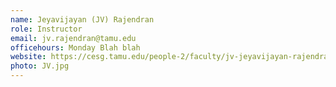 ```yaml
---
name: Jeyavijayan (JV) Rajendran 
role: Instructor
email: jv.rajendran@tamu.edu 
officehours: Monday Blah blah
website: https://cesg.tamu.edu/people-2/faculty/jv-jeyavijayan-rajendran/
photo: JV.jpg
---
```

